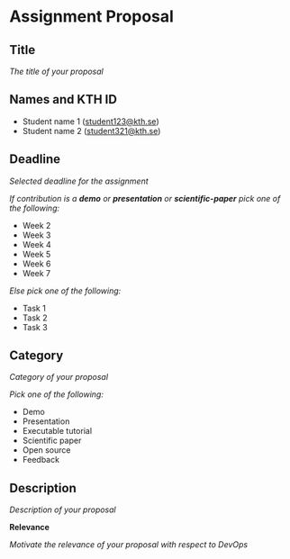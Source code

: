 # Assignment Proposal

## Title

_The title of your proposal_

## Names and KTH ID

  - Student name 1 (student123@kth.se)
  - Student name 2 (student321@kth.se)

## Deadline

_Selected deadline for the assignment_

_If contribution is a **demo** or **presentation** or **scientific-paper** pick one of the following:_
- Week 2
- Week 3
- Week 4
- Week 5
- Week 6
- Week 7

_Else pick one of the following:_
- Task 1
- Task 2
- Task 3

## Category

_Category of your proposal_

_Pick one of the following:_
- Demo
- Presentation
- Executable tutorial
- Scientific paper
- Open source
- Feedback

## Description

_Description of your proposal_

**Relevance**

_Motivate the relevance of your proposal with respect to DevOps_

